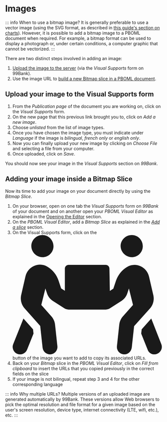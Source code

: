 # Images




::: info When to use a bitmap image?
It is generally preferable to use a vector image (using the SVG format, as described in [this guide's section on charts](./charts.html)). However, it is possible to add a bitmap image to a PBOML document when required. For example, a bitmap format can be used to display a photograph or, under certain conditions, a computer graphic that cannot be vectorized.
:::

There are two distinct steps involved in adding an image:
1. [Upload the image to the server](./images.html#upload-your-image-to-the-visual-supports-form) (via the *Visual Supports* form on 99Bank).
2. Use the image URL to [build a new Bitmap slice in a PBOML document](./images.html#adding-your-image-inside-a-bitmap-slice).


## Upload your image to the Visual Supports form

1.  From the _Publication page_ of the document you are working on, click on the _Visual Supports_ form.
2.  On the new page that this previous link brought you to, click on *Add a new image*.
3.  Choose *unlisted* from the list of image types.
4.  Once you have chosen the image type, you must indicate under *Language* if the image is _bilingual_, _french only_ or _english only_.
5.  Now you can finally upload your new image by clicking on _Choose File_ and selecting a file from your computer.
6.  Once uploaded, click on *Save*.

You should now see your image in the *Visual Supports* section on _99Bank_.

## Adding your image inside a Bitmap Slice

Now its time to add your image on your document directly by using the *Bitmap Slice*.

1.  On your browser, open on one tab the *Visual Supports* form on _99Bank_ of your document and on another open your _PBOML Visual Editor_ as explained in the [Opening the Editor](./getting-started.html#opening-the-editor) section.
2.  On the _PBOML Visual Editor_, add a *Bitmap Slice* as explained in the [*Add a slice*](./structure-your-document.html#add-a-slice) section.
3.  On the Visual Supports form, click on the <span class="pboml-button"><svg class="svg-inline--fa fa-people-carry-box fa-fw" aria-hidden="true" focusable="false" data-prefix="fas" data-icon="people-carry-box" role="img" xmlns="http://www.w3.org/2000/svg" viewBox="0 0 640 512" data-fa-i2svg=""><path fill="currentColor" d="M128 95.1c26.5 0 47.1-21.5 47.1-47.1S154.5 0 128 0S80.01 21.5 80.01 47.1S101.5 95.1 128 95.1zM511.1 95.1c26.5 0 47.1-21.5 47.1-47.1S538.5 0 511.1 0c-26.5 0-48 21.5-48 47.1S485.5 95.1 511.1 95.1zM603.5 258.3l-18.5-80.13c-4.625-20-18.62-36.88-37.5-44.88c-18.5-8-38.1-6.75-56.12 3.25c-22.62 13.38-39.62 34.5-48.12 59.38l-11.25 33.88l-15.1 10.25L415.1 144c0-8.75-7.25-16-16-16H240c-8.75 0-16 7.25-16 16L224 239.1l-16.12-10.25l-11.25-33.88c-8.375-25-25.38-46-48.12-59.38c-17.25-10-37.63-11.25-56.12-3.25c-18.88 8-32.88 24.88-37.5 44.88l-18.37 80.13c-4.625 20 .7506 41.25 14.37 56.75l67.25 75.88l10.12 92.63C130 499.8 143.8 512 160 512c1.25 0 2.25-.125 3.5-.25c17.62-1.875 30.25-17.62 28.25-35.25l-10-92.75c-1.5-13-7-25.12-15.62-35l-43.37-49l17.62-70.38l6.876 20.38c4 12.5 11.87 23.5 24.5 32.63l51 32.5c4.623 2.875 12.12 4.625 17.25 5h159.1c5.125-.375 12.62-2.125 17.25-5l51-32.5c12.62-9.125 20.5-20 24.5-32.63l6.875-20.38l17.63 70.38l-43.37 49c-8.625 9.875-14.12 22-15.62 35l-10 92.75c-2 17.62 10.75 33.38 28.25 35.25C477.7 511.9 478.7 512 479.1 512c16.12 0 29.1-12.12 31.75-28.5l10.12-92.63L589.1 315C602.7 299.5 608.1 278.3 603.5 258.3zM46.26 358.1l-44 110c-6.5 16.38 1.5 35 17.88 41.63c16.75 6.5 35.12-1.75 41.62-17.88l27.62-69.13l-2-18.25L46.26 358.1zM637.7 468.1l-43.1-110l-41.13 46.38l-2 18.25l27.62 69.13C583.2 504.4 595.2 512 607.1 512c3.998 0 7.998-.75 11.87-2.25C636.2 503.1 644.2 484.5 637.7 468.1z"></path></svg></span> button of the image you want to add to copy its associated URLs.
4.  Back on your *Bitmap* slice in the _PBOML Visual Editor_, click on <Icon hero="clipboard-document"></Icon> *Fill from clipboard* to insert the URLs that you copied previously in the correct fields on the slice
5.  If your image is not bilingual, repeat step 3 and 4 for the other corresponding language

::: info Why multiple URLs?
Multiple versions of an uploaded image are generated automatically by 99Bank. These versions allow Web browsers to pick the optimal resolution and file format for a given image based on the user's screen resolution, device type, internet connectivity (LTE, wifi, etc.), etc.
:::



